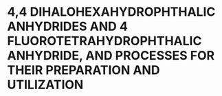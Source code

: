 # 4,4 DIHALOHEXAHYDROPHTHALIC ANHYDRIDES AND 4 FLUOROTETRAHYDROPHTHALIC ANHYDRIDE, AND PROCESSES FOR THEIR PREPARATION AND UTILIZATION